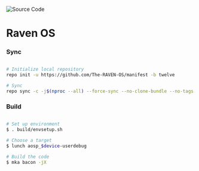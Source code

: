 ![Source Code](https://i.imgur.com/WComnes.jpg)

# Raven OS #

### Sync ###

```bash

# Initialize local repository
repo init -u https://github.com/The-RAVEN-OS/manifest -b twelve

# Sync
repo sync -c -j$(nproc --all) --force-sync --no-clone-bundle --no-tags
```

### Build ###

```bash

# Set up environment
$ . build/envsetup.sh

# Choose a target
$ lunch aosp_$device-userdebug

# Build the code
$ mka bacon -jX


